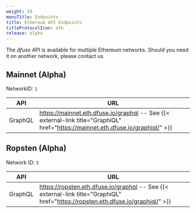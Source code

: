 ```yaml
---
weight: 10
menuTitle: Endpoints
title: Ethereum API Endpoints
titleProtocolIcon: eth
release: alpha
---
```

The _dfuse_ API is available for multiple Ethereum networks. Should you need it on another network, please contact us.

## Mainnet (Alpha)

NetworkID: `1`

API  | URL
------|------
GraphQL | https://mainnet.eth.dfuse.io/graphql -- See {{< external-link title="GraphiQL" href="https://mainnet.eth.dfuse.io/graphiql/" >}}

## Ropsten (Alpha)

Network ID: `3`

API  | URL
------|------
GraphQL | https://ropsten.eth.dfuse.io/graphql -- See {{< external-link title="GraphiQL" href="https://ropsten.eth.dfuse.io/graphiql/" >}}
